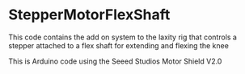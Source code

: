# StepperMotorFlexShaft
This code contains the add on system to the laxity rig that controls a stepper attached to a flex shaft for extending and flexing the knee


This is Arduino code using the Seeed Studios Motor Shield V2.0
